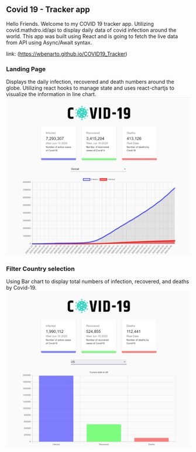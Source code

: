 ## Covid 19 - Tracker app
Hello Friends. Welcome to my COVID 19 tracker app. Utilizing covid.mathdro.id/api to display daily data of covid infection around the world. This app was built using React and is going to fetch the live data from API using Async/Await syntax. 

link: (https://wbenarto.github.io/COVID19_Tracker)


### Landing Page 
Displays the daily infection, recovered and death numbers around the globe. Utilizing react hooks to manage state and uses react-chartjs to visualize the information in line chart. 
![](/src/images/home.png)

### Filter Country selection
Using Bar chart to display total numbers of infection, recovered, and deaths by Covid-19. 
![](/src/images/us.png)

